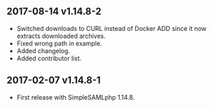 ## 2017-08-14 v1.14.8-2

* Switched downloads to CURL instead of Docker ADD since it now extracts downloaded archives.
* Fixed wrong path in example.
* Added changelog.
* Added contributor list.

## 2017-02-07 v1.14.8-1

* First release with SimpleSAMLphp 1.14.8.

